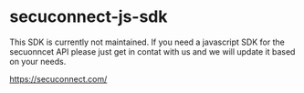 # secuconnect-js-sdk

This SDK is currently not maintained. If you need a javascript SDK for the secuonncet API please just get in contat with us and we will update it based on your needs.

https://secuconnect.com/
